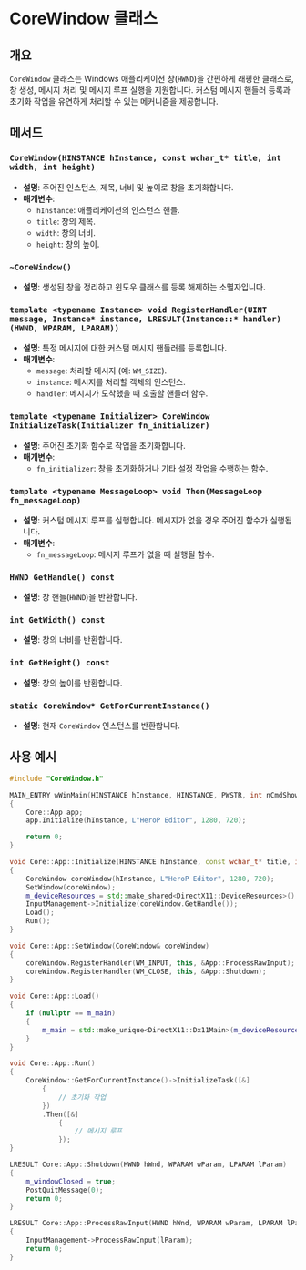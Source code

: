 # CoreWindow 클래스

## 개요

`CoreWindow` 클래스는 Windows 애플리케이션 창(`HWND`)을 간편하게 래핑한 클래스로, 창 생성, 메시지 처리 및 메시지 루프 실행을 지원합니다. 커스텀 메시지 핸들러 등록과 초기화 작업을 유연하게 처리할 수 있는 메커니즘을 제공합니다.

## 메서드

### `CoreWindow(HINSTANCE hInstance, const wchar_t* title, int width, int height)`
- **설명**: 주어진 인스턴스, 제목, 너비 및 높이로 창을 초기화합니다.
- **매개변수**:
  - `hInstance`: 애플리케이션의 인스턴스 핸들.
  - `title`: 창의 제목.
  - `width`: 창의 너비.
  - `height`: 창의 높이.

### `~CoreWindow()`
- **설명**: 생성된 창을 정리하고 윈도우 클래스를 등록 해제하는 소멸자입니다.

### `template <typename Instance> void RegisterHandler(UINT message, Instance* instance, LRESULT(Instance::* handler)(HWND, WPARAM, LPARAM))`
- **설명**: 특정 메시지에 대한 커스텀 메시지 핸들러를 등록합니다.
- **매개변수**:
  - `message`: 처리할 메시지 (예: `WM_SIZE`).
  - `instance`: 메시지를 처리할 객체의 인스턴스.
  - `handler`: 메시지가 도착했을 때 호출할 핸들러 함수.

### `template <typename Initializer> CoreWindow InitializeTask(Initializer fn_initializer)`
- **설명**: 주어진 초기화 함수로 작업을 초기화합니다.
- **매개변수**:
  - `fn_initializer`: 창을 초기화하거나 기타 설정 작업을 수행하는 함수.

### `template <typename MessageLoop> void Then(MessageLoop fn_messageLoop)`
- **설명**: 커스텀 메시지 루프를 실행합니다. 메시지가 없을 경우 주어진 함수가 실행됩니다.
- **매개변수**:
  - `fn_messageLoop`: 메시지 루프가 없을 때 실행될 함수.

### `HWND GetHandle() const`
- **설명**: 창 핸들(`HWND`)을 반환합니다.

### `int GetWidth() const`
- **설명**: 창의 너비를 반환합니다.

### `int GetHeight() const`
- **설명**: 창의 높이를 반환합니다.

### `static CoreWindow* GetForCurrentInstance()`
- **설명**: 현재 `CoreWindow` 인스턴스를 반환합니다.

## 사용 예시

```cpp
#include "CoreWindow.h"

MAIN_ENTRY wWinMain(HINSTANCE hInstance, HINSTANCE, PWSTR, int nCmdShow)
{
	Core::App app;
	app.Initialize(hInstance, L"HeroP Editor", 1280, 720);

	return 0;
}

void Core::App::Initialize(HINSTANCE hInstance, const wchar_t* title, int width, int height)
{
	CoreWindow coreWindow(hInstance, L"HeroP Editor", 1280, 720);
	SetWindow(coreWindow);
	m_deviceResources = std::make_shared<DirectX11::DeviceResources>();
	InputManagement->Initialize(coreWindow.GetHandle());
	Load();
	Run();
}

void Core::App::SetWindow(CoreWindow& coreWindow)
{
	coreWindow.RegisterHandler(WM_INPUT, this, &App::ProcessRawInput);
	coreWindow.RegisterHandler(WM_CLOSE, this, &App::Shutdown);
}

void Core::App::Load()
{
	if (nullptr == m_main)
	{
		m_main = std::make_unique<DirectX11::Dx11Main>(m_deviceResources);
	}
}

void Core::App::Run()
{
	CoreWindow::GetForCurrentInstance()->InitializeTask([&]
		{
			// 초기화 작업
		})
		.Then([&]
			{
				// 메시지 루프
			});
}

LRESULT Core::App::Shutdown(HWND hWnd, WPARAM wParam, LPARAM lParam)
{
	m_windowClosed = true;
	PostQuitMessage(0);
	return 0;
}

LRESULT Core::App::ProcessRawInput(HWND hWnd, WPARAM wParam, LPARAM lParam)
{
	InputManagement->ProcessRawInput(lParam);
	return 0;
}
